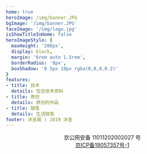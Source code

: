```yaml
---
home: true
heroImage: /img/banner.JPG
bgImage: '/img/banner.JPG'
faceImage: '/img/logo.jpg'
isShowTitleInHome: false
heroImageStyle: {
  maxHeight: '200px',
  display: block,
  margin: '6rem auto 1.5rem',
  borderRadius: '8px',
  boxShadow: '0 5px 18px rgba(0,0,0,0.2)'
}
features:
- title: 技术
  details: 包含技术资料
- title: 原创
  details: 原创的作品
- title: 随笔
  details: 生活随笔
footer: 沐圣阁 | 2019 沐圣
---
```

<span style="display:block;text-align: center;"><i data-v-3f97ad01="" class="iconfont reco-beian"></i> 京公网安备 11011202002027 号</span>
<a style="display:block;text-align:center;" href="https://beian.miit.gov.cn/"><i data-v-3f97ad01="" class="iconfont reco-beian"></i> 京ICP备19057357号-1</a>

